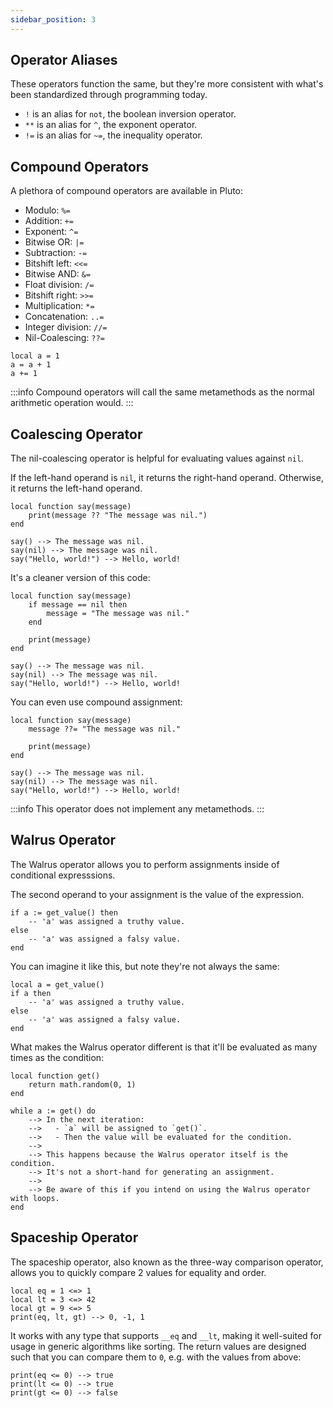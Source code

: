 ```yaml
---
sidebar_position: 3
---
```

## Operator Aliases
These operators function the same, but they're more consistent with what's been standardized through programming today.

- `!` is an alias for `not`, the boolean inversion operator.
- `**` is an alias for `^`, the exponent operator.
- `!=` is an alias for `~=`, the inequality operator.

## Compound Operators
A plethora of compound operators are available in Pluto:
- Modulo: `%=`
- Addition: `+=`
- Exponent: `^=`
- Bitwise OR: `|=`
- Subtraction: `-=`
- Bitshift left: `<<=`
- Bitwise AND: `&=`
- Float division: `/=`
- Bitshift right: `>>=`
- Multiplication: `*=`
- Concatenation: `..=`
- Integer division: `//=`
- Nil-Coalescing: `??=`

```pluto showLineNumbers=true
local a = 1
a = a + 1 
a += 1
```

:::info
Compound operators will call the same metamethods as the normal arithmetic operation would.
:::

## Coalescing Operator
The nil-coalescing operator is helpful for evaluating values against `nil`. 

If the left-hand operand is `nil`, it returns the right-hand operand. Otherwise, it returns the left-hand operand.
```pluto showLineNumbers=true
local function say(message)
	print(message ?? "The message was nil.")
end

say() --> The message was nil.
say(nil) --> The message was nil.
say("Hello, world!") --> Hello, world!
````

It's a cleaner version of this code:
```pluto showLineNumbers=true
local function say(message)
	if message == nil then
		message = "The message was nil."
	end

	print(message)
end

say() --> The message was nil.
say(nil) --> The message was nil.
say("Hello, world!") --> Hello, world!
```

You can even use compound assignment:
```pluto showLineNumbers
local function say(message)
	message ??= "The message was nil."

	print(message)
end

say() --> The message was nil.
say(nil) --> The message was nil.
say("Hello, world!") --> Hello, world!
```
:::info
This operator does not implement any metamethods.
:::

## Walrus Operator
The Walrus operator allows you to perform assignments inside of conditional expresssions.

The second operand to your assignment is the value of the expression.

```pluto showLineNumbers
if a := get_value() then
	-- 'a' was assigned a truthy value.
else
	-- 'a' was assigned a falsy value.
end
```
You can imagine it like this, but note they're not always the same:
```pluto showLineNumbers
local a = get_value()
if a then
	-- 'a' was assigned a truthy value.
else
	-- 'a' was assigned a falsy value.
end
```

What makes the Walrus operator different is that it'll be evaluated as many times as the condition:
```pluto showLineNumbers
local function get()
	return math.random(0, 1)
end

while a := get() do
	--> In the next iteration:
	-->   - `a` will be assigned to `get()`.
	-->   - Then the value will be evaluated for the condition.
	-->
	--> This happens because the Walrus operator itself is the condition.
	--> It's not a short-hand for generating an assignment.
	-->
	--> Be aware of this if you intend on using the Walrus operator with loops.
end
```

## Spaceship Operator
The spaceship operator, also known as the three-way comparison operator, allows you to quickly compare 2 values for equality and order.

```pluto
local eq = 1 <=> 1
local lt = 3 <=> 42
local gt = 9 <=> 5
print(eq, lt, gt) --> 0, -1, 1
```

It works with any type that supports `__eq` and `__lt`, making it well-suited for usage in generic algorithms like sorting. The return values are designed such that you can compare them to `0`, e.g. with the values from above:

```pluto
print(eq <= 0) --> true
print(lt <= 0) --> true
print(gt <= 0) --> false
```

